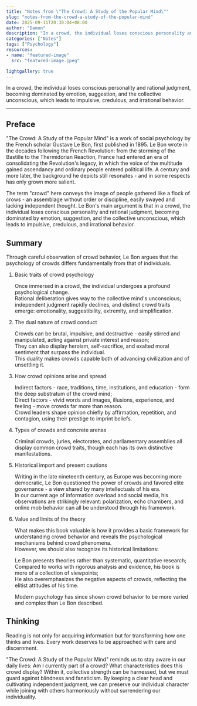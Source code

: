 ```yaml
---
title: "Notes from \"The Crowd: A Study of the Popular Mind\""
slug: "notes-from-the-crowd-a-study-of-the-popular-mind"
date: 2025-09-11T20:30:04+08:00
author: "Damon"
description: "In a crowd, the individual loses conscious personality and rational judgment, becoming dominated by emotion, suggestion, and the collective unconscious, which leads to impulsive, credulous, and irrational behavior."
categories: ["Notes"]
tags: ["Psychology"]
resources:
- name: "featured-image"
  src: "featured-image.jpeg"

lightgallery: true
---
```


In a crowd, the individual loses conscious personality and rational judgment, becoming dominated by emotion, suggestion, and the collective unconscious, which leads to impulsive, credulous, and irrational behavior.

<!--more-->

---

## Preface

"The Crowd: A Study of the Popular Mind" is a work of social psychology by the French scholar Gustave Le Bon, first published in 1895. Le Bon wrote in the decades following the French Revolution: from the storming of the Bastille to the Thermidorian Reaction, France had entered an era of consolidating the Revolution's legacy, in which the voice of the multitude gained ascendancy and ordinary people entered political life. A century and more later, the background he depicts still resonates - and in some respects has only grown more salient.

The term "crowd" here conveys the image of people gathered like a flock of crows - an assemblage without order or discipline, easily swayed and lacking independent thought. Le Bon's main argument is that in a crowd, the individual loses conscious personality and rational judgment, becoming dominated by emotion, suggestion, and the collective unconscious, which leads to impulsive, credulous, and irrational behavior.

## Summary

Through careful observation of crowd behavior, Le Bon argues that the psychology of crowds differs fundamentally from that of individuals.

1. Basic traits of crowd psychology
   
   Once immersed in a crowd, the individual undergoes a profound psychological change.  
   Rational deliberation gives way to the collective mind's unconscious; independent judgment rapidly declines, and distinct crowd traits emerge: emotionality, suggestibility, extremity, and simplification.  

2. The dual nature of crowd conduct
   
   Crowds can be brutal, impulsive, and destructive - easily stirred and manipulated, acting against private interest and reason;  
   They can also display heroism, self-sacrifice, and exalted moral sentiment that surpass the individual.  
   This duality makes crowds capable both of advancing civilization and of unsettling it.  

3. How crowd opinions arise and spread
   
   Indirect factors - race, traditions, time, institutions, and education - form the deep substratum of the crowd mind;  
   Direct factors - vivid words and images, illusions, experience, and feeling - move crowds far more than reason.  
   Crowd leaders shape opinion chiefly by affirmation, repetition, and contagion, using their prestige to imprint beliefs.  

4. Types of crowds and concrete arenas
   
   Criminal crowds, juries, electorates, and parliamentary assemblies all display common crowd traits, though each has its own distinctive manifestations.  

5. Historical import and present cautions
   
   Writing in the late nineteenth century, as Europe was becoming more democratic, Le Bon questioned the power of crowds and favored elite governance - a view shared by many intellectuals of his era.  
   In our current age of information overload and social media, his observations are strikingly relevant: polarization, echo chambers, and online mob behavior can all be understood through his framework.  

6. Value and limits of the theory
   
   What makes this book valuable is how it provides a basic framework for understanding crowd behavior and reveals the psychological mechanisms behind crowd phenomena.  
   However, we should also recognize its historical limitations:  
   
   Le Bon presents theories rather than systematic, quantitative research;  
   Compared to works with rigorous analysis and evidence, his book is more of a collection of viewpoints;  
   He also overemphasizes the negative aspects of crowds, reflecting the elitist attitudes of his time.  

   Modern psychology has since shown crowd behavior to be more varied and complex than Le Bon described.  

## Thinking

Reading is not only for acquiring information but for transforming how one thinks and lives. Every work deserves to be approached with care and discernment.

"The Crowd: A Study of the Popular Mind" reminds us to stay aware in our daily lives: Am I currently part of a crowd? What characteristics does this crowd display? Within it, collective strength can be harnessed, but we must guard against blindness and fanaticism. By keeping a clear head and cultivating independent judgment, we can preserve our individual character while joining with others harmoniously without surrendering our individuality.
